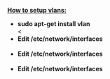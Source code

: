 <b><u>How to setup vlans:</u></b></br>
<ul>
<li><b>sudo apt-get install vlan</b></li><</br>
<li><b>Edit /etc/network/interfaces</b></li></br>
<li><b>Edit /etc/network/interfaces</b></li></br>
<li><b>Edit /etc/network/interfaces</b></li></br>
</ul>


